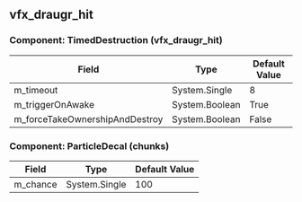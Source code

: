 ## vfx_draugr_hit

### Component: TimedDestruction (vfx_draugr_hit)

|Field|Type|Default Value|
|-----|----|-------------|
|m_timeout|System.Single|8|
|m_triggerOnAwake|System.Boolean|True|
|m_forceTakeOwnershipAndDestroy|System.Boolean|False|

### Component: ParticleDecal (chunks)

|Field|Type|Default Value|
|-----|----|-------------|
|m_chance|System.Single|100|

